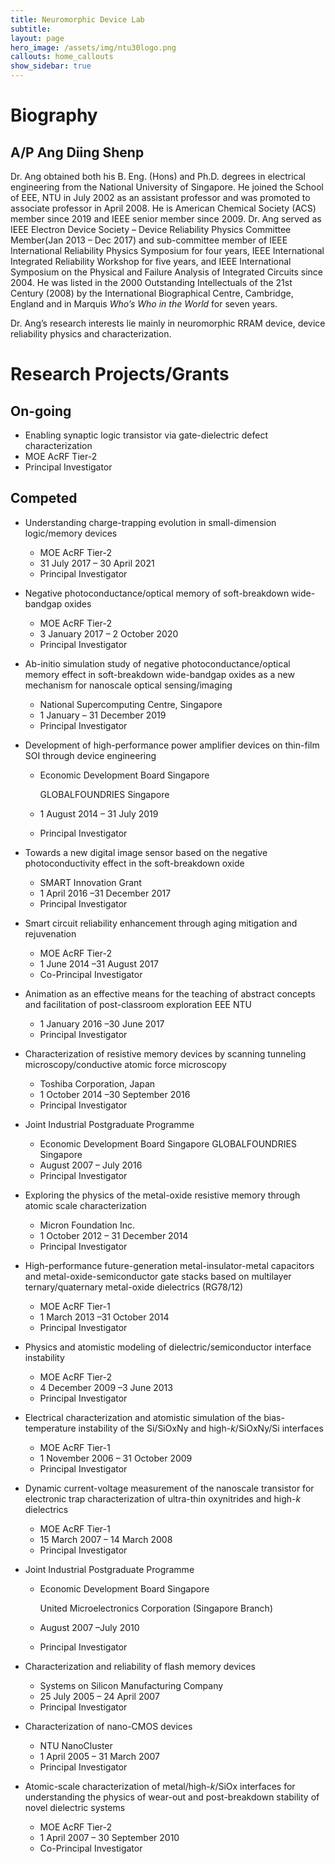 ```yaml
---
title: Neuromorphic Device Lab
subtitle: 
layout: page
hero_image: /assets/img/ntu30logo.png
callouts: home_callouts
show_sidebar: true
---
```


# Biography

## A/P Ang Diing Shenp

 <p align = "justify"> 

Dr. Ang obtained both his B. Eng. (Hons) and Ph.D. degrees in electrical engineering from the National University of Singapore. He joined the School of EEE, NTU in July 2002 as an assistant professor and was promoted to associate professor in April 2008. He is American Chemical Society (ACS) member since 2019 and IEEE senior member since 2009. Dr. Ang served as IEEE Electron Device Society – Device Reliability Physics Committee Member(Jan 2013 – Dec 2017) and sub-committee member of IEEE International Reliability Physics Symposium for four years, IEEE International Integrated Reliability Workshop for five years, and IEEE International Symposium on the Physical and Failure Analysis of Integrated Circuits since 2004. He was listed in the 2000 Outstanding Intellectuals of the 21st Century (2008) by the International Biographical Centre, Cambridge, England and in Marquis *Who’s Who in the World* for seven years.

Dr. Ang’s research interests lie mainly in neuromorphic RRAM device, device reliability physics and characterization.


# Research Projects/Grants

## On-going

* Enabling synaptic logic transistor via gate-dielectric defect characterization  
* MOE AcRF Tier-2
* Principal Investigator

## Competed

* Understanding charge-trapping evolution in small-dimension logic/memory devices  

  * MOE AcRF Tier-2  
  * 31 July 2017 – 30 April 2021
  * Principal Investigator

* Negative photoconductance/optical memory of soft-breakdown wide-bandgap oxides  

  * MOE AcRF Tier-2  
  * 3 January 2017 – 2 October 2020  
  * Principal Investigator

* Ab-initio simulation study of negative photoconductance/optical memory effect in soft-breakdown wide-bandgap oxides as a new mechanism for nanoscale optical sensing/imaging  

  * National Supercomputing Centre, Singapore  
  * 1 January – 31 December 2019  
  * Principal Investigator

* Development of high-performance power amplifier devices on thin-film SOI through device engineering  

  * Economic Development Board Singapore

    GLOBALFOUNDRIES Singapore

  * 1 August 2014 – 31 July 2019

  * Principal Investigator

* Towards a new digital image sensor based on the negative photoconductivity effect in the soft-breakdown oxide
  * SMART Innovation Grant
  * 1 April 2016 –31 December 2017
  * Principal Investigator

* Smart circuit reliability enhancement through aging mitigation and rejuvenation
  * MOE AcRF Tier-2
  * 1 June 2014 –31 August 2017
  * Co-Principal Investigator

* Animation as an effective means for the teaching of abstract concepts and facilitation of post-classroom exploration 	EEE NTU
  * 1 January 2016 –30 June 2017
  * Principal Investigator

* Characterization of resistive memory devices by scanning tunneling microscopy/conductive atomic force microscopy
  * Toshiba Corporation, Japan
  * 1 October 2014 –30 September 2016
  * Principal Investigator

* Joint Industrial Postgraduate Programme
  * Economic Development Board Singapore
    GLOBALFOUNDRIES Singapore
  * August 2007 – July 2016
  * Principal Investigator

* Exploring the physics of the metal-oxide resistive memory through atomic scale characterization
  * Micron Foundation Inc.
  * 1 October 2012 – 31 December 2014
  * Principal Investigator

* High-performance future-generation metal-insulator-metal capacitors and metal-oxide-semiconductor gate stacks based on multilayer ternary/quaternary metal-oxide dielectrics (RG78/12)
  * MOE AcRF Tier-1
  * 1 March 2013 –31 October 2014
  * Principal Investigator

* Physics and atomistic modeling of dielectric/semiconductor interface instability
  * MOE AcRF Tier-2
  * 4 December 2009 –3 June 2013
  * Principal Investigator

* Electrical characterization and atomistic simulation of the bias-temperature instability of the Si/SiOxNy and high-*k*/SiOxNy/Si interfaces
  * MOE AcRF Tier-1
  * 1 November 2006 – 31 October 2009
  * Principal Investigator

* Dynamic current-voltage measurement of the nanoscale transistor for electronic trap characterization of ultra-thin oxynitrides and high-*k* dielectrics
  * MOE AcRF Tier-1
  * 15 March 2007 – 14 March 2008
  * Principal Investigator

* Joint Industrial Postgraduate Programme

  * Economic Development Board Singapore

    United Microelectronics Corporation (Singapore Branch)

  * August 2007 –July 2010

  * Principal Investigator

* Characterization and reliability of flash memory devices
  * Systems on Silicon Manufacturing Company
  * 25 July 2005 – 24 April 2007
  * Principal Investigator

* Characterization of nano-CMOS devices
  * NTU NanoCluster
  * 1 April 2005 – 31 March 2007
  * Principal Investigator

* Atomic-scale characterization of metal/high-*k*/SiOx interfaces for understanding the physics of wear-out and post-breakdown stability of novel dielectric systems 
  * MOE AcRF Tier-2
  * 1 April 2007 – 30 September 2010
  * Co-Principal Investigator


</p>
